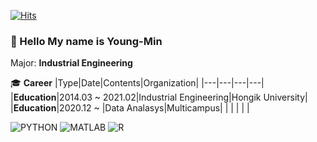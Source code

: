 [![Hits](https://hits.seeyoufarm.com/api/count/incr/badge.svg?url=https%3A%2F%2Fgithub.com%2FHWANG593&count_bg=%2379C83D&title_bg=%23555555&icon=&icon_color=%23E7E7E7&title=hits&edge_flat=false)](https://hits.seeyoufarm.com)

### 👋 Hello My name is Young-Min

Major: **Industrial Engineering**


:mortar_board: **Career**
|Type|Date|Contents|Organization|
|---|---|---|---|
|**Education**|2014.03 ~ 2021.02|Industrial Engineering|Hongik University|
|**Education**|2020.12 ~ |Data Analasys|Multicampus|
|   |   |   |   |





![PYTHON](https://img.shields.io/badge/PYTHON-%E2%98%85%E2%98%85%E2%98%86%E2%98%86%E2%98%86-blue)  ![MATLAB](https://img.shields.io/badge/MATLAB-%E2%98%85%E2%98%85%E2%98%86%E2%98%86%E2%98%86-blue)  ![R](https://img.shields.io/badge/R--programming-%E2%98%85%E2%98%86%E2%98%86%E2%98%86%E2%98%86-blue)
<!--
**HWANG593/HWANG593** is a ✨ _special_ ✨ repository because its `README.md` (this file) appears on your GitHub profile.

Here are some ideas to get you started:

- 🔭 I’m currently working on ...
- 🌱 I’m currently learning ...
- 👯 I’m looking to collaborate on ...
- 🤔 I’m looking for help with ...
- 💬 Ask me about ...
- 📫 How to reach me: ...
- 😄 Pronouns: ...
- ⚡ Fun fact: ...
-->
